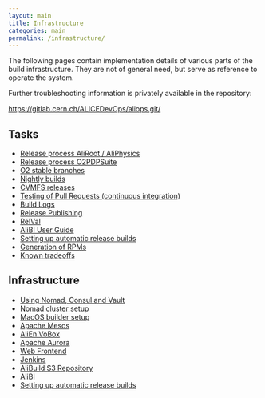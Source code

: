```yaml
---
layout: main
title: Infrastructure
categories: main
permalink: /infrastructure/
---
```



The following pages contain implementation details of various parts of the
build infrastructure. They are not of general need, but serve as reference to
operate the system.

Further troubleshooting information is privately available in the repository:

<https://gitlab.cern.ch/ALICEDevOps/aliops.git/>

## Tasks

* <a href="{{site.baseurl}}/infrastructure-release-process">Release process AliRoot / AliPhysics</a>
* <a href="{{site.baseurl}}/infrastructure-release-process-o2">Release process O2PDPSuite</a>
* <a href="{{site.baseurl}}/infrastructure-o2-branches">O2 stable branches</a>
* <a href="{{site.baseurl}}/infrastructure-nightly">Nightly builds</a>
* [CVMFS releases]({{site.baseurl}}/infrastructure-cvmfs)
* <a href="{{site.baseurl}}/infrastructure-pr-testing">Testing of Pull Requests (continuous integration)</a>
* <a href="{{site.baseurl}}/infrastructure-logs">Build Logs</a>
* <a href="{{site.baseurl}}/infrastructure-publisher">Release Publishing</a>
* <a href="{{site.baseurl}}/infrastructure-relval">RelVal</a>
* <a href="{{site.baseurl}}/infrastructure-alibi-user-guide">AliBI User Guide</a>
* <a href="{{site.baseurl}}/infrastructure-auto-builds">Setting up automatic release builds</a>
* <a href="{{site.baseurl}}/infrastructure-rpms">Generation of RPMs</a>
* <a href="{{site.baseurl}}/infrastructure-known-tradeoffs">Known tradeoffs</a>

## Infrastructure

* [Using Nomad, Consul and Vault]({{site.baseurl}}/infrastructure-nomad)
* [Nomad cluster setup]({{site.baseurl}}/infrastructure-nomad-host)
* [MacOS builder setup]({{site.baseurl}}/infrastructure-macos)
* <a href="{{site.baseurl}}/infrastructure-mesos">Apache Mesos</a>
* <a href="{{site.baseurl}}/infrastructure-alienvobox">AliEn VoBox</a>
* <a href="{{site.baseurl}}/infrastructure-aurora">Apache Aurora</a>
* <a href="{{site.baseurl}}/infrastructure-frontend">Web Frontend</a>
* <a href="{{site.baseurl}}/infrastructure-jenkins">Jenkins</a>
* <a href="{{site.baseurl}}/infrastructure-repository">AliBuild S3 Repository</a>
* <a href="{{site.baseurl}}/infrastructure-alibi">AliBI</a>
* <a href="{{site.baseurl}}/infrastructure-auto-builds">Setting up automatic release builds</a>
